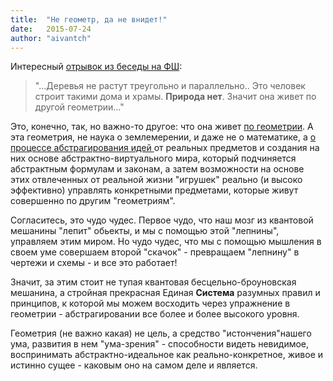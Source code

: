 ```yaml
---
title:  "Не геометр, да не внидет!"
date:   2015-07-24
author: "aivantch"
---
```


Интересный <a href="http://philosophystorm.org/ne-geometr-da-ne-voidet-vkhodim#comment-145365">отрывок из беседы на ФШ</a>:

<blockquote>"...Деревья не растут треугольно и параллельно.. Это человек строит такими дома и храмы. <strong>Природа нет</strong>. Значит она живет по другой геометрии..."</blockquote>

Это, конечно, так, но важно-то другое: что она живет <u>по геометрии</u>. А эта геометрия, не наука о землемерении, и даже не о математике, а <u>о процессе абстрагирования идей </u>от реальных предметов и создания на них основе абстрактно-виртуального мира, который подчиняется абстрактным формулам и законам, а затем возможности на основе этих отвлеченных от реальной жизни "игрушек" реально (и высоко эффективно) управлять конкретными предметами, которые живут совершенно по другим "геометриям".

Согласитесь, это чудо чудес. Первое чудо, что наш мозг из квантовой мешанины "лепит" обьекты, и мы с помощью этой "лепнины", управляем этим миром. Но чудо чудес, что мы с помощью мышления в своем уме совершаем второй "скачок" - превращаем "лепнину" в чертежи и схемы - и все это работает!

Значит, за этим стоит не тупая квантовая бесцельно-броуновская мешанина, а стройная прекрасная Единая <strong>Система</strong> разумных правил и принципов, к которой мы можем восходить через упражнение в геометрии - абстрагировании все более и более высокого уровня.

Геометрия (не важно какая) не цель, а средство "истончения"нашего ума, развития в нем "ума-зрения" - способности видеть невидимое, воспринимать абстрактно-идеальное как реально-конкретное, живое и истинно сущее - каковым оно на самом деле и является.